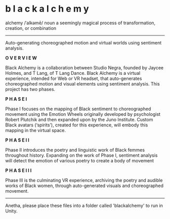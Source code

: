 # b l a c k a l c h e m y 

alchemy /ˈalkəmē/
noun
a seemingly magical process of transformation, creation, or combination 

______

Auto-generating choreographed motion and virtual worlds using sentiment analysis. 

**O V E R V I E W**

Black Alchemy is a collaboration between Studio Negra, founded by Jaycee Holmes, and T Lang, of T Lang Dance. Black Alchemy is a virtual experience, intended for Web or VR headset, that auto-generates choreographed motion and visual elements using sentiment analysis. This project has two phases. 

**P H A S E  I**

Phase I focuses on the mapping of Black sentiment to choreographed movement using the Emotion Wheels originally developed by psychologist Robert Plutchik and then expanded upon by the Juno Institute. Custom Black avatars (‘spirits’), created for this experience, will embody this mapping in the virtual space. 

**P H A S E  I I**

Phase II introduces the poetry and linguistic work of Black femmes throughout  history. Expanding on the work of Phase I, sentiment analysis will detect the emotion of various poetry to create a body of movement 

**P H A S E I I I**

Phase III is the culminating VR experience, archiving the poetry and audible works of Black women, through auto-generated visuals and choreographed movement.  

_______

Anetha, please place these files into a folder called 'blackalchemy' to run in Unity.
